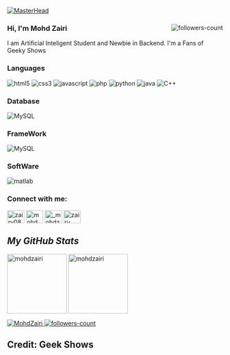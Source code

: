 <!----------------------------------- Banner - Mohd Zairi ------------------------------------>
[![MasterHead](https://raw.githubusercontent.com/MohdZairi/MohdZairi/main/zairy.png)](#)

<!----------------------------------- About Section ------------------------------------>


<div>
  <a href="https://github.com/MohdZairi?tab=followers">
     <img align="right" src="https://img.shields.io/github/followers/MohdZairi?label=Followers&style=social" alt="followers-count">
  </a>
  <h3>Hi, I'm Mohd Zairi</h3>
  <p>I am Artificial Inteligent Student and Newbie in Backend. I'm a Fans of Geeky Shows
  </P> 
</div>

<!----------------------------------- Tech Stack Section ------------------------------------>
<h3>Languages</h3>
<p>
    <img src="https://img.shields.io/badge/HTML5-E34F26?style=for-the-badge&logo=html5&logoColor=white" alt="html5" />
    <img src="https://img.shields.io/badge/CSS3-1572B6?style=for-the-badge&logo=css3&logoColor=white" alt="css3" />
    <img src="https://img.shields.io/badge/JavaScript-323330?style=for-the-badge&logo=javascript&logoColor=F7DF1E" alt="javascript" />
    <img src="https://img.shields.io/badge/PHP-777BB4?style=for-the-badge&logo=php&logoColor=white" alt="php" />
    <img src="https://img.shields.io/badge/Python-FFD43B?style=for-the-badge&logo=python&logoColor=blue" alt="python" />
    <img src="https://img.shields.io/badge/Java-ED8B00?style=for-the-badge&logo=java&logoColor=white" alt="java" />
    <img src="https://img.shields.io/badge/C%2B%2B-00599C?style=for-the-badge&logo=c%2B%2B&logoColor=white" alt="C++" />
</p>

<h3>Database</h3>
<p>
    <img src="https://img.shields.io/badge/MySQL-00000F?style=for-the-badge&logo=mysql&logoColor=white" alt="MySQL" />
</p>

<h3>FrameWork</h3>
<p>
    <img src="https://img.shields.io/badge/Flask-000000?style=for-the-badge&logo=flask&logoColor=white" alt="MySQL" />
</p>

<h3>SoftWare</h3>
<p>
    <img src="https://img.shields.io/badge/Matlab-00599C?style=for-the-badge&logo=matlab&logoColor=white" alt="matlab" />
</p>





<h3 align="left">Connect with me:</h3>
<p align="left">
<a href="https://twitter.com/zairy08" target="blank"><img align="center" src="https://raw.githubusercontent.com/rahuldkjain/github-profile-readme-generator/master/src/images/icons/Social/twitter.svg" alt="zairy08" height="30" width="40" /></a>
<a href="https://fb.com/mohd zairy" target="blank"><img align="center" src="https://raw.githubusercontent.com/rahuldkjain/github-profile-readme-generator/master/src/images/icons/Social/facebook.svg" alt="mohd zairy" height="30" width="40" /></a>
<a href="https://instagram.com/_mohdzairy" target="blank"><img align="center" src="https://raw.githubusercontent.com/rahuldkjain/github-profile-readme-generator/master/src/images/icons/Social/instagram.svg" alt="_mohdzairy" height="30" width="40" /></a>
<a href="https://www.youtube.com/c/zairy official" target="blank"><img align="center" src="https://raw.githubusercontent.com/rahuldkjain/github-profile-readme-generator/master/src/images/icons/Social/youtube.svg" alt="zairy official" height="30" width="40" /></a>
</p>

<!----------------------------------- GitHub Stats Section ------------------------------------>
<h2><i>My GitHub Stats</i></h2>
<p>
     <img align="center" src="https://github-readme-stats.vercel.app/api?username=mohdzairi&show_icons=true&include_all_commits=true&count_private=true&hide=issues,contribs&border_radius=0&locale=en&theme=dark" alt="mohdzairi" height="139" />
    <img align="center" src="https://github-readme-stats.vercel.app/api/top-langs/?username=mohdzairi&layout=compact&border_radius=0&theme=dark" alt="mohdzairi" height="139" />
</p>


<!----------------------------------- Profile View Section ------------------------------------>

<p align="left">
    <a href="https://github.com/MohdZairi">
        <img src="https://komarev.com/ghpvc/?username=MohdZairi&label=Profile%20views&color=0e75b6&style=flat" alt="MohdZairi" />
    </a>
    <a href="https://github.com/MohdZairi?tab=followers">
        <img src="https://img.shields.io/github/followers/MohdZairi?label=Followers&style=social" alt="followers-count">
    </a>
</p>

<h2>Credit: Geek Shows</h2>


